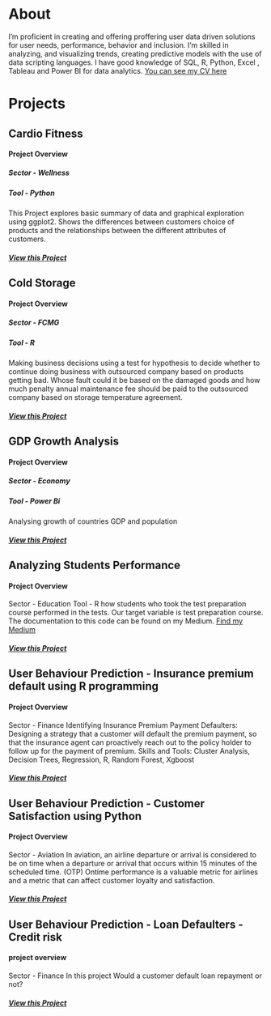 # About 

I’m proficient in creating  and offering proffering user data driven solutions for user needs, performance, behavior and inclusion. I’m skilled  in analyzing, and visualizing trends, creating predictive models with the use of data scripting languages. I have good knowledge of  SQL,  R,  Python, Excel , Tableau and Power BI for data analytics. 
[You can see my CV here](https://docs.google.com/document/d/e/2PACX-1vTkMZ5rYO_PpwiJwAoJ_kgaFtjUPkJUnRFbxMws12aNVKew4gBc2NwcF6He5j70Ull4U-9P_dhxIvcn/pub)


# Projects


## Cardio Fitness
#### Project Overview 
##### Sector - Wellness
##### Tool - Python
This Project explores basic summary of data and graphical exploration using ggplot2. Shows the differences between customers choice of products and the relationships between the different attributes of customers.
##### [View this Project](https://github.com/DeborahOsilade/Cardio_fitness/blob/main/Cardio_Fitness_Gym-checkpoint.ipynb)


## Cold Storage
#### Project Overview 
##### Sector - FCMG
##### Tool - R 
Making business decisions using a test for hypothesis to decide whether to continue doing business with outsourced company based on products getting bad. 
Whose fault could it be based on the damaged goods and how much penalty annual maintenance fee should be paid to the outsourced company based on storage temperature agreement.
##### [View this Project](https://github.com/DeborahOsilade/Cold-Storage-assignment/blob/master/Cold%20storage.R)



## GDP Growth Analysis
#### Project Overview 
##### Sector - Economy
##### Tool - Power Bi
Analysing growth of countries GDP and population 
##### [View this Project](https://drive.google.com/drive/folders/1ePdlrCT2hZhHP_ScMIdZfKWKrSsYL1fB)



## Analyzing Students Performance
#### Project Overview 
Sector - Education
Tool - R 
how students who took the test preparation course performed in the tests. Our target variable is test preparation course. The documentation to this code can be found on my Medium. 
[Find my Medium](https://deborahosilade.medium.com/how-exploratory-data-analysis-can-help-you-understand-users-8e0b9af2f3c4)
##### [View this Project](https://github.com/DeborahOsilade/Student_perforamnce)




## User Behaviour Prediction - Insurance premium default using R programming
#### Project Overview
Sector - Finance
Identifying Insurance Premium Payment Defaulters: Designing a strategy that a customer will default the premium payment, so that the insurance agent can proactively reach out to the policy holder to follow up for the payment of premium.
Skills and Tools: Cluster Analysis, Decision Trees, Regression, R, Random Forest, Xgboost
##### [View this Project](https://github.com/DeborahOsilade/User-Behaviour-Prediction---Insurance-premium-default---R-programming)




## User Behaviour Prediction - Customer Satisfaction using Python
#### Project Overview
Sector - Aviation
In aviation, an airline departure or arrival is considered to be on time when a departure or arrival that occurs within 15 minutes of the scheduled time. (OTP) Ontime performance is a valuable metric for airlines and a metric that can affect customer loyalty and satisfaction. 
##### [View this Project](https://github.com/DeborahOsilade/User-Behaviour-Prediction---Insurance-premium-default---R-programming)



## User Behaviour Prediction - Loan Defaulters - Credit risk
#### project overview
Sector - Finance 
In this project
Would a customer default loan repayment or not? 
##### [View this Project](https://github.com/DeborahOsilade/User-Behaviour-Prediction---Loan-Defaulters---Credit-risk)
